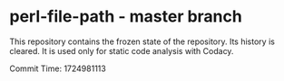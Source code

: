 # perl-file-path - master branch

This repository contains the frozen state of the repository.
Its history is cleared. It is used only for static code
analysis with Codacy.

Commit Time: 1724981113